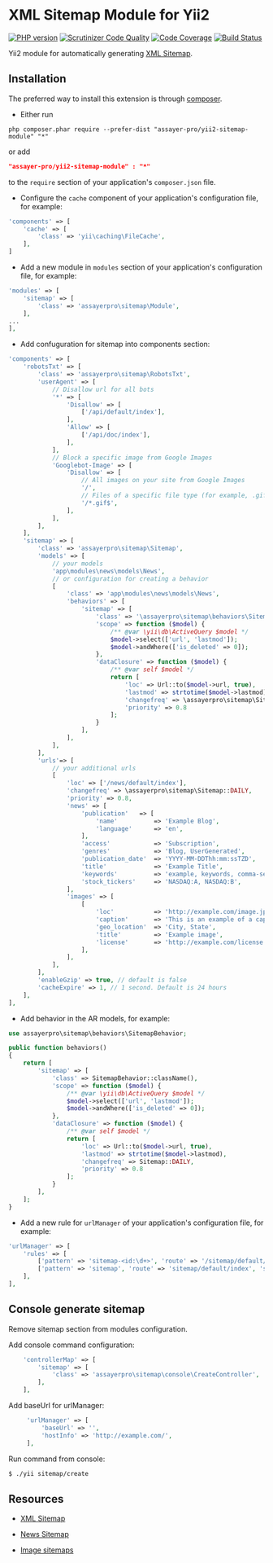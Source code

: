 XML Sitemap Module for Yii2
==========================

[![PHP version](https://badge.fury.io/ph/assayer-pro%2Fyii2-sitemap-module.svg)](http://badge.fury.io/ph/assayer-pro%2Fyii2-sitemap-module)
[![Scrutinizer Code Quality](https://scrutinizer-ci.com/g/assayer-pro/yii2-sitemap-module/badges/quality-score.png?b=master)](https://scrutinizer-ci.com/g/assayer-pro/yii2-sitemap-module/?branch=master)
[![Code Coverage](https://scrutinizer-ci.com/g/assayer-pro/yii2-sitemap-module/badges/coverage.png?b=master)](https://scrutinizer-ci.com/g/assayer-pro/yii2-sitemap-module/?branch=master)
[![Build Status](https://scrutinizer-ci.com/g/assayer-pro/yii2-sitemap-module/badges/build.png?b=master)](https://scrutinizer-ci.com/g/assayer-pro/yii2-sitemap-module/build-status/master)

Yii2 module for automatically generating [XML Sitemap](http://www.sitemaps.org/protocol.html).

Installation
------------
The preferred way to install this extension is through [composer](http://getcomposer.org/download/).

* Either run

```
php composer.phar require --prefer-dist "assayer-pro/yii2-sitemap-module" "*"
```

or add

```json
"assayer-pro/yii2-sitemap-module" : "*"
```

to the `require` section of your application's `composer.json` file.

* Configure the `cache` component of your application's configuration file, for example:

```php
'components' => [
    'cache' => [
        'class' => 'yii\caching\FileCache',
    ],
]
```

* Add a new module in `modules` section of your application's configuration file, for example:

```php
'modules' => [
    'sitemap' => [
        'class' => 'assayerpro\sitemap\Module',
    ],
...
],
```

* Add confuguration for sitemap into components section:

```php
'components' => [
    'robotsTxt' => [
        'class' => 'assayerpro\sitemap\RobotsTxt',
        'userAgent' => [
            // Disallow url for all bots
            '*' => [
                'Disallow' => [
                    ['/api/default/index'],
                ],
                'Allow' => [
                    ['/api/doc/index'],
                ],
            ],
            // Block a specific image from Google Images
            'Googlebot-Image' => [
                'Disallow' => [
                    // All images on your site from Google Images
                    '/',
                    // Files of a specific file type (for example, .gif)
                    '/*.gif$',
                ],
            ],
        ],
    ],
    'sitemap' => [
        'class' => 'assayerpro\sitemap\Sitemap',
        'models' => [
            // your models
            'app\modules\news\models\News',
            // or configuration for creating a behavior
            [
                'class' => 'app\modules\news\models\News',
                'behaviors' => [
                    'sitemap' => [
                        'class' => '\assayerpro\sitemap\behaviors\SitemapBehavior',
                        'scope' => function ($model) {
                            /** @var \yii\db\ActiveQuery $model */
                            $model->select(['url', 'lastmod']);
                            $model->andWhere(['is_deleted' => 0]);
                        },
                        'dataClosure' => function ($model) {
                            /** @var self $model */
                            return [
                                'loc' => Url::to($model->url, true),
                                'lastmod' => strtotime($model->lastmod),
                                'changefreq' => \assayerpro\sitemap\Sitemap::DAILY,
                                'priority' => 0.8
                            ];
                        }
                    ],
                ],
            ],
        ],
        'urls'=> [
            // your additional urls
            [
                'loc' => ['/news/default/index'],
                'changefreq' => \assayerpro\sitemap\Sitemap::DAILY,
                'priority' => 0.8,
                'news' => [
                    'publication'   => [
                        'name'          => 'Example Blog',
                        'language'      => 'en',
                    ],
                    'access'            => 'Subscription',
                    'genres'            => 'Blog, UserGenerated',
                    'publication_date'  => 'YYYY-MM-DDThh:mm:ssTZD',
                    'title'             => 'Example Title',
                    'keywords'          => 'example, keywords, comma-separated',
                    'stock_tickers'     => 'NASDAQ:A, NASDAQ:B',
                ],
                'images' => [
                    [
                        'loc'           => 'http://example.com/image.jpg',
                        'caption'       => 'This is an example of a caption of an image',
                        'geo_location'  => 'City, State',
                        'title'         => 'Example image',
                        'license'       => 'http://example.com/license',
                    ],
                ],
            ],
        ],
        'enableGzip' => true, // default is false
        'cacheExpire' => 1, // 1 second. Default is 24 hours
    ],
],
```

* Add behavior in the AR models, for example:

```php
use assayerpro\sitemap\behaviors\SitemapBehavior;

public function behaviors()
{
    return [
        'sitemap' => [
            'class' => SitemapBehavior::className(),
            'scope' => function ($model) {
                /** @var \yii\db\ActiveQuery $model */
                $model->select(['url', 'lastmod']);
                $model->andWhere(['is_deleted' => 0]);
            },
            'dataClosure' => function ($model) {
                /** @var self $model */
                return [
                    'loc' => Url::to($model->url, true),
                    'lastmod' => strtotime($model->lastmod),
                    'changefreq' => Sitemap::DAILY,
                    'priority' => 0.8
                ];
            }
        ],
    ];
}
```

* Add a new rule for `urlManager` of your application's configuration file, for example:

```php
'urlManager' => [
    'rules' => [
        ['pattern' => 'sitemap-<id:\d+>', 'route' => '/sitemap/default/index', 'suffix' => '.xml'],
        ['pattern' => 'sitemap', 'route' => 'sitemap/default/index', 'suffix' => '.xml'],
    ],
],
```
Console generate sitemap
------------------------

Remove sitemap section from modules configuration.

Add console command configuration:
```php
    'controllerMap' => [
        'sitemap' => [
            'class' => 'assayerpro\sitemap\console\CreateController',
        ],
    ],
```

Add baseUrl for urlManager:
```php
     'urlManager' => [
         'baseUrl' => '',
         'hostInfo' => 'http://example.com/',
     ],
```

Run command from console:
```sh
$ ./yii sitemap/create
```

Resources
---------
* [XML Sitemap](http://www.sitemaps.org/protocol.html)

* [News Sitemap](https://support.google.com/news/publisher/answer/74288?hl=en)

* [Image sitemaps](https://support.google.com/webmasters/answer/178636?hl=en)
